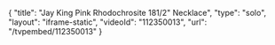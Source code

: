 {
    "title": "Jay King Pink Rhodochrosite 181\/2\" Necklace",
    "type": "solo",
    "layout": "iframe-static",
    "videoId": "112350013",
    "url": "\/tvpembed\/112350013"
}